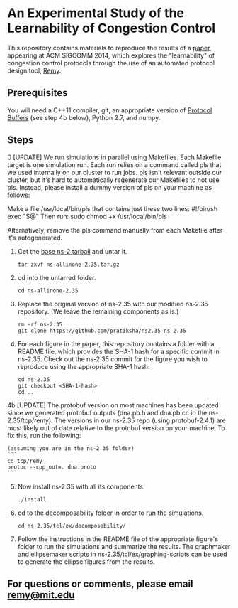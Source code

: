 An Experimental Study of the Learnability of Congestion Control
======================

This repository contains materials to reproduce the results of a 
[paper](http://web.mit.edu/keithw/www/Learnability-SIGCOMM2014.pdf), 
appearing at ACM SIGCOMM 2014,
which explores the "learnability" of congestion control protocols
through the use of an automated protocol design tool, 
[Remy](http://web.mit.edu/remy/).

## Prerequisites ##

You will need a C++11 compiler, git, an appropriate version of [Protocol Buffers](https://github.com/google/protobuf) (see step 4b below), Python 2.7, and numpy.

## Steps ##

0 [UPDATE]
  We run simulations in parallel using Makefiles. Each Makefile target is one simulation run. Each run relies on a
  command called pls that we used internally on our cluster to run jobs. pls isn't relevant outside our cluster, but it's
  hard to automatically regenerate our Makefiles to not use pls. Instead, please install a dummy version of pls on your
  machine as follows:
  
  Make a file /usr/local/bin/pls that contains just these two lines:
    #!/bin/sh
    exec "$@"
  Then run: sudo chmod +x /usr/local/bin/pls
  
  Alternatively, remove the pls command manually from each Makefile after it's autogenerated.

1. Get the [base ns-2 tarball](http://sourceforge.net/projects/nsnam/files/allinone/ns-allinone-2.35/ns-allinone-2.35.tar.gz/download) and untar it.

    ```
    tar zxvf ns-allinone-2.35.tar.gz 
    ```

2.  cd into the untarred folder.

    ```
    cd ns-allinone-2.35 
    ```
3.  Replace the original version of ns-2.35 with our modified ns-2.35 repository. (We leave the remaining components as is.)

    ```
    rm -rf ns-2.35 
    git clone https://github.com/pratiksha/ns2.35 ns-2.35
    ```

4.  For each figure in the paper, this repository contains a folder with a README file, which provides the SHA-1 hash for a specific commit in ns-2.35. Check out the ns-2.35 commit for the figure you wish to reproduce using the appropriate SHA-1 hash:

    ```
    cd ns-2.35
    git checkout <SHA-1-hash>
    cd ..
    ```
4b [UPDATE] The protobuf version on most machines has been updated since we generated protobuf outputs (dna.pb.h and dna.pb.cc in the ns-2.35/tcp/remy). The versions in our ns-2.35 repo (using protobuf-2.4.1) are most likely out of date relative to the protobuf version on your machine. To fix this, run the following:

    (assuming you are in the ns-2.35 folder)
    ```
    cd tcp/remy
    protoc --cpp_out=. dna.proto
    ```
    
5.  Now install ns-2.35 with all its components.

    ```
    ./install 
    ```

6.  cd to the decomposability folder in order to run the simulations.

    ```
    cd ns-2.35/tcl/ex/decomposability/
    ```

7. Follow the instructions in the README file of the appropriate figure's folder
   to run the simulations and summarize the results. The graphmaker and ellipsemaker scripts in
   ns-2.35/tcl/ex/graphing-scripts can be used to generate the ellipse figures
   from the results.

## For questions or comments, please email remy@mit.edu ##
